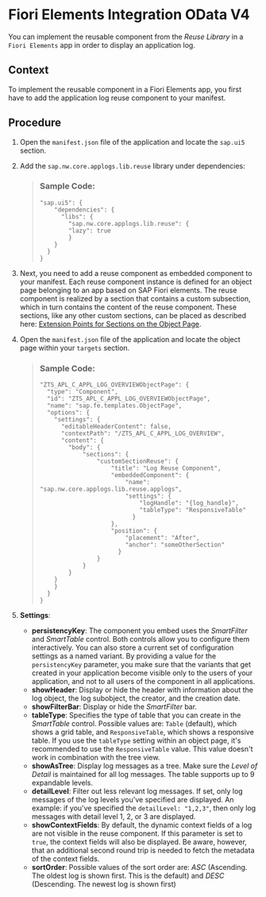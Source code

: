 <!-- loio08b3a2fdda8148768fbf1311ab7d0764 -->

# Fiori Elements Integration OData V4

You can implement the reusable component from the *Reuse Library* in a `Fiori Elements` app in order to display an application log.



## Context

To implement the reusable component in a Fiori Elements app, you first have to add the application log reuse component to your manifest.



## Procedure

1.  Open the `manifest.json` file of the application and locate the `sap.ui5` section.

2.  Add the `sap.nw.core.applogs.lib.reuse` library under dependencies:

    > ### Sample Code:  
    > ```
    > "sap.ui5": {
    >     "dependencies": {
    >       "libs": {
    >         "sap.nw.core.applogs.lib.reuse": {
    >         "lazy": true
    >         }
    >     }
    >   }
    > }
    > ```

3.  Next, you need to add a reuse component as embedded component to your manifest. Each reuse component instance is defined for an object page belonging to an app based on SAP Fiori elements. The reuse component is realized by a section that contains a custom subsection, which in turn contains the content of the reuse component. These sections, like any other custom sections, can be placed as described here: [Extension Points for Sections on the Object Page](https://sapui5.hana.ondemand.com/#/topic/92ad9968e41748aeb74971f7a08a91c8).

4.  Open the `manifest.json` file of the application and locate the object page within your `targets` section.

    > ### Sample Code:  
    > ```
    > "ZTS_APL_C_APPL_LOG_OVERVIEWObjectPage": {
    >   "type": "Component",
    >   "id": "ZTS_APL_C_APPL_LOG_OVERVIEWObjectPage",
    >   "name": "sap.fe.templates.ObjectPage",
    >   "options": {
    >     "settings": {
    >       "editableHeaderContent": false,
    >       "contextPath": "/ZTS_APL_C_APPL_LOG_OVERVIEW",
    >       "content": {
    >         "body": {
    >             "sections": {
    >                 "customSectionReuse": {
    >                     "title": "Log Reuse Component",
    >                     "embeddedComponent": {
    >                         "name": "sap.nw.core.applogs.lib.reuse.applogs",
    >                         "settings": {
    >                             "logHandle": "{log_handle}",
    >                             "tableType": "ResponsiveTable"
    >                           }
    >                     },
    >                     "position": {
    >                         "placement": "After",
    >                         "anchor": "someOtherSection"                                           
    >                       }
    >                 }
    >             }
    >         }
    >     }
    >     }
    >   }
    > }
    > ```

5.  **Settings**:

    -   **persistencyKey**: The component you embed uses the *SmartFilter* and *SmartTable* control. Both controls allow you to configure them interactively. You can also store a current set of configuration settings as a named variant. By providing a value for the `persistencyKey` parameter, you make sure that the variants that get created in your application become visible only to the users of your application, and not to all users of the component in all applications.
    -   **showHeader**: Display or hide the header with information about the log object, the log subobject, the creator, and the creation date.
    -   **showFilterBar**: Display or hide the *SmartFilter* bar.
    -   **tableType**: Specifies the type of table that you can create in the *SmartTable* control. Possible values are: `Table` \(default\), which shows a grid table, and `ResponsiveTable`, which shows a responsive table. If you use the `tableType` setting within an object page, it's recommended to use the `ResponsiveTable` value. This value doesn't work in combination with the tree view.
    -   **showAsTree**: Display log messages as a tree. Make sure the *Level of Detail* is maintained for all log messages. The table supports up to 9 expandable levels.
    -   **detailLevel**: Filter out less relevant log messages. If set, only log messages of the log levels you've specified are displayed. An example: if you've specified the `detailLevel: "1,2,3"`, then only log messages with detail level 1, 2, or 3 are displayed.
    -   **showContextFields**: By default, the dynamic context fields of a log are not visible in the reuse component. If this parameter is set to `true`, the context fields will also be displayed. Be aware, however, that an additional second round trip is needed to fetch the metadata of the context fields.
    -   **sortOrder**: Possible values of the sort order are: *ASC* \(Ascending. The oldest log is shown first. This is the default\) and *DESC* \(Descending. The newest log is shown first\)


